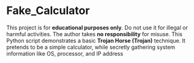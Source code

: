 # Fake_Calculator
This project is for **educational purposes only**. Do not use it for illegal or harmful activities. The author takes **no responsibility** for misuse.  This Python script demonstrates a basic **Trojan Horse (Trojan)** technique. It pretends to be a simple calculator, while secretly gathering system information like OS, processor, and IP address 
